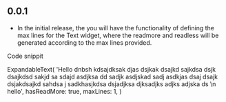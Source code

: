 ## 0.0.1

-   In the initial release,
    the you will have the functionality of defining the max lines for the Text widget, where the readmore and readless will be generated according to the max lines provided.

Code snippit

ExpandableText(
'Hello dnbsh kdsajdksak djas dsjkak dsajkd sajkdsa dsjk dsajkdsd sakjd sa sdajd asdjksa dd sadjk asdjskad sadj asdkjas dsaj dsajk dsjakdsajkd sahdsa j sadkhasjkdsa dsjadjksa djksadjks adjks adjska ds \n hello',
hasReadMore: true,
maxLines: 1,
)
